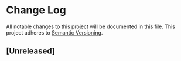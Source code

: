 # Change Log
All notable changes to this project will be documented in this file.
This project adheres to [Semantic Versioning](http://semver.org/).

## [Unreleased]
